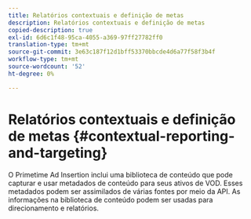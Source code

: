 ```yaml
---
title: Relatórios contextuais e definição de metas
description: Relatórios contextuais e definição de metas
copied-description: true
exl-id: 6d6c1f48-95ca-4055-a369-97ff27782ff0
translation-type: tm+mt
source-git-commit: 3e63c187f12d1bff53370bbcde4d6a77f58f3b4f
workflow-type: tm+mt
source-wordcount: '52'
ht-degree: 0%

---
```


# Relatórios contextuais e definição de metas {#contextual-reporting-and-targeting}

O Primetime Ad Insertion inclui uma biblioteca de conteúdo que pode capturar e usar metadados de conteúdo para seus ativos de VOD. Esses metadados podem ser assimilados de várias fontes por meio da API. As informações na biblioteca de conteúdo podem ser usadas para direcionamento e relatórios.
